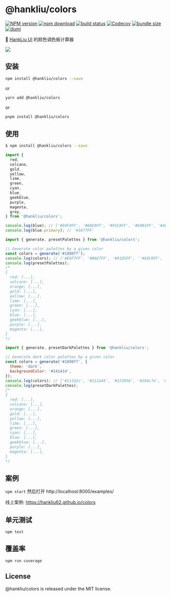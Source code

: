 # @hankliu/colors

[![NPM version][npm-image]][npm-url] [![npm download][download-image]][download-url] [![build status][github-actions-image]][github-actions-url] [![Codecov][codecov-image]][codecov-url] [![bundle size][bundlephobia-image]][bundlephobia-url] [![dumi][dumi-image]][dumi-url]

[npm-image]: http://img.shields.io/npm/v/@hankliu/colors.svg?style=flat-square
[npm-url]: https://www.npmjs.com/package/@hankliu/colors
[travis-image]: https://img.shields.io/travis/hankliu62/@hankliu/colors/master?style=flat-square
[github-actions-image]: https://github.com/hankliu62/@hankliu/colors/workflows/CI/badge.svg
[github-actions-url]: https://github.com/hankliu62/@hankliu/colors/actions
[codecov-image]: https://img.shields.io/codecov/c/github/hankliu62/@hankliu/colors/master.svg?style=flat-square
[codecov-url]: https://app.codecov.io/gh/hankliu62/@hankliu/colors
[download-image]: https://img.shields.io/npm/dm/@hankliu/colors.svg?style=flat-square
[download-url]: https://npmjs.org/package/@hankliu/colors
[bundlephobia-url]: https://bundlephobia.com/package/@hankliu/colors
[bundlephobia-image]: https://badgen.net/bundlephobia/minzip/@hankliu/colors
[dumi-url]: https://github.com/umijs/dumi
[dumi-image]: https://img.shields.io/badge/docs%20by-dumi-blue?style=flat-square

🎨 [HankLiu UI](https://hankliu62.github.io/hankliu-ui/index-cn) 的颜色调色板计算器

![](https://user-images.githubusercontent.com/507615/55726820-43e68400-5a43-11e9-8541-b0fc28b78f37.png)

## 安装

```bash
npm install @hankliu/colors --save
```

or

```bash
yarn add @hankliu/colors
```

or

```bash
pnpm install @hankliu/colors
```

## 使用

```bash
$ npm install @hankliu/colors --save
```

```js
import {
  red,
  volcano,
  gold,
  yellow,
  lime,
  green,
  cyan,
  blue,
  geekblue,
  purple,
  magenta,
  grey,
} from '@hankliu/colors';

console.log(blue); // ['#E6F4FF', '#BAE0FF', '#91CAFF', '#69B1FF', '#4096FF', '#1677FF', '#0958D9', '#003EB3', '#002C8C', '#001D66']
console.log(blue.primary); // '#1677FF'
```

```js
import { generate, presetPalettes } from '@hankliu/colors';

// Generate color palettes by a given color
const colors = generate('#1890ff');
console.log(colors); // ['#E6F7FF', '#BAE7FF', '#91D5FF', ''#69C0FF', '#40A9FF', '#1890FF', '#096DD9', '#0050B3', '#003A8C', '#002766']
console.log(presetPalettes);
/*
{
  red: [...],
  volcano: [...],
  orange: [...],
  gold: [...],
  yellow: [...],
  lime: [...],
  green: [...],
  cyan: [...],
  blue: [...],
  geekblue: [...],
  purple: [...],
  magenta: [...],
}
*/
```

```js
import { generate, presetDarkPalettes } from '@hankliu/colors';

// Generate dark color palettes by a given color
const colors = generate('#1890ff', {
  theme: 'dark',
  backgroundColor: '#141414',
});
console.log(colors); // ['#111d2c', '#112a45', '#15395b', '#164c7e', '#1765ad', '#177ddc', '#3c9ae8', '#65b7f3', '#8dcff8', '#b7e3fa']
console.log(presetDarkPalettes);
/*
{
  red: [...],
  volcano: [...],
  orange: [...],
  gold: [...],
  yellow: [...],
  lime: [...],
  green: [...],
  cyan: [...],
  blue: [...],
  geekblue: [...],
  purple: [...],
  magenta: [...],
}
*/
```

## 案例

`npm start` 然后打开 http://localhost:8000/examples/

线上案例: https://hankliu62.github.io/colors

## 单元测试

```
npm test
```

## 覆盖率

```
npm run coverage
```

## License

@hankliu/colors is released under the MIT license.
